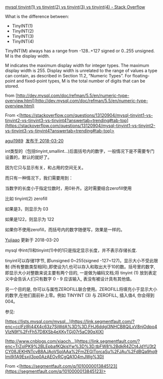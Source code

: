 [mysql tinyint(1) vs tinyint(2) vs tinyint(3) vs tinyint(4) - Stack Overflow](https://stackoverflow.com/questions/13120904/mysql-tinyint1-vs-tinyint2-vs-tinyint3-vs-tinyint4)

What is the difference between:

-   TinyINT(1)
-   TinyINT(2)
-   TinyINT(3)
-   TinyINT(4)

TinyINT(M) always has a range from -128..+127 signed or 0..255 unsigned. M is the display width.

M indicates the maximum display width for integer types. The maximum display width is 255. Display width is unrelated to the range of values a type can contain, as described in Section 11.2, “Numeric Types”. For floating-point and fixed-point types, M is the total number of digits that can be stored.

from [http://dev.mysql.com/doc/refman/5.5/en/numeric-type-overview.html](http://dev.mysql.com/doc/refman/5.5/en/numeric-type-overview.html)

From <[https://stackoverflow.com/questions/13120904/mysql-tinyint1-vs-tinyint2-vs-tinyint3-vs-tinyint4?answertab=trending#tab-top](https://stackoverflow.com/questions/13120904/mysql-tinyint1-vs-tinyint2-vs-tinyint3-vs-tinyint4?answertab=trending#tab-top)>

[agui1989](https://segmentfault.com/u/agui1989)  [发布于 2018-03-20](https://segmentfault.com/q/1010000013845123/a-1020000013845778)

int类型的（包括tinyint,smallint...)后面括号内的数字，一般情况下是不需要专门设置的，默认的就好了。

因为它只与显示有关，和占用的空间无关。

而只有一种情况下，我们需要用到：

当数字的长度小于指定位数时，用0补齐。这时需要结合zerofill使用

比如 tinyint(2) zerofill

如果是3，则显示为 03

如果是122，则显示为 122

如果你不使用zerofill，而括号内的数字随便写，效果是一样的。

[Yujiaao](https://segmentfault.com/u/yujiaao) 更新于 2018-03-20

mysql 中int(1)和tinyint(1)中的1只是指定显示长度，并不表示存储长度.

tinyint可以存储1字节, 即unsigned 0~255(signed -127~127)。显示大小不受此限制 (所有整数类型相同),即使设为1,也可以存入和取出大于10的数。括号里的数字,即显示大小对整数来说主要有两个目的, 一是做为编码文档;将 tinyint (1) 放到表定义中会告诉人们只有数字 0 - 9 应该输入, 表没有被设计具有其他值。

另一个目的是, 你可以与属性ZEROFILL联合使用。ZEROFILL将填充小于显示大小的数字,在他们面前补上零。例如 TINYINT (3) 与 ZEROFILL, 插入值4, 你会得到 004。

参见:

[https://lists.mysql.com/mysql...](https://link.segmentfault.com/?enc=cclFzIRj44X4c63z7SjWdA%3D%3D.FHJ6ddgI3NHCB8QiLxV8njOdpo4VlzN9f%2FrFh57D8XSb4eXKyTGj07r5aC90qXlX)

[http://www.cnblogs.com/xiaoch...](https://link.segmentfault.com/?enc=TrZolPK9%2BLEpbafKQkisYw%3D%3D.tbFW8%2BdkR4ZCt4JdYU3t2CY08JEKHNTcvB8AJAoVSplAAa%2FmZEGlTorcaSu%2FJAu%2FdBQa9hq9lmi9j1A9Esxjl3op0AzAEOvRCgQA1O4mJWg%3D)

From <[https://segmentfault.com/q/1010000013845123](https://segmentfault.com/q/1010000013845123)>